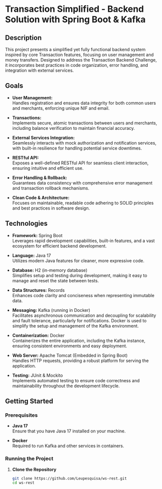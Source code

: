 # Transaction Simplified - Backend Solution with Spring Boot & Kafka

## Description

This project presents a simplified yet fully functional backend system inspired by core Transaction features, focusing on user management and money transfers. Designed to address the Transaction Backend Challenge, it incorporates best practices in code organization, error handling, and integration with external services.

## Goals

- **User Management:**  
  Handles registration and ensures data integrity for both common users and merchants, enforcing unique NIF and email.

- **Transactions:**  
  Implements secure, atomic transactions between users and merchants, including balance verification to maintain financial accuracy.

- **External Services Integration:**  
  Seamlessly interacts with mock authorization and notification services, with built-in resilience for handling potential service downtimes.

- **RESTful API:**  
  Exposes a well-defined RESTful API for seamless client interaction, ensuring intuitive and efficient use.

- **Error Handling & Rollback:**  
  Guarantees data consistency with comprehensive error management and transaction rollback mechanisms.

- **Clean Code & Architecture:**  
  Focuses on maintainable, readable code adhering to SOLID principles and best practices in software design.

## Technologies

- **Framework:** Spring Boot  
  Leverages rapid development capabilities, built-in features, and a vast ecosystem for efficient backend development.

- **Language:** Java 17  
  Utilizes modern Java features for cleaner, more expressive code.

- **Database:** H2 (in-memory database)  
  Simplifies setup and testing during development, making it easy to manage and reset the state between tests.

- **Data Structures:** Records  
  Enhances code clarity and conciseness when representing immutable data.

- **Messaging:** Kafka (running in Docker)  
  Facilitates asynchronous communication and decoupling for scalability and fault tolerance, particularly for notifications. Docker is used to simplify the setup and management of the Kafka environment.

- **Containerization:** Docker  
  Containerizes the entire application, including the Kafka instance, ensuring consistent environments and easy deployment.

- **Web Server:** Apache Tomcat (Embedded in Spring Boot)  
  Handles HTTP requests, providing a robust platform for serving the application.

- **Testing:** JUnit & Mockito  
  Implements automated testing to ensure code correctness and maintainability throughout the development lifecycle.

## Getting Started

### Prerequisites

- **Java 17**  
  Ensure that you have Java 17 installed on your machine.

- **Docker**  
  Required to run Kafka and other services in containers.

### Running the Project

1. **Clone the Repository**  
   ```bash
   git clone https://github.com/Leupesquisa/ws-rest.git
   cd ws-rest
